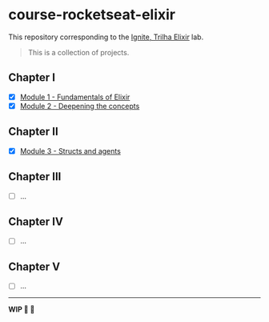 # course-rocketseat-elixir

This repository corresponding to the [Ignite, Trilha Elixir](https://app.rocketseat.com.br/ignite/elixir/) lab.

> This is a collection of projects.

## Chapter I

- [x] [Module 1 - Fundamentals of Elixir](https://github.com/raulpe7eira/course-rocketseat-elixir/releases/tag/v1)
- [x] [Module 2 - Deepening the concepts](https://github.com/raulpe7eira/course-rocketseat-elixir/releases/tag/v2)

## Chapter II

- [x] [Module 3 - Structs and agents](https://github.com/raulpe7eira/course-rocketseat-elixir/releases/tag/v3)

## Chapter III

- [ ] ...

## Chapter IV

- [ ] ...

## Chapter V

- [ ] ...

---

**WIP :rotating_light: :construction:**
